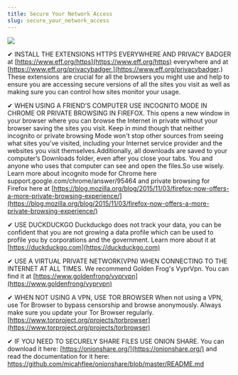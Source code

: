```yaml
---
title: Secure Your Network Access
slug: secure_your_network_access
---
```


![](/images/coverchap_7.jpg)




✔ INSTALL THE EXTENSIONS HTTPS EVERYWHERE AND PRIVACY BADGER at [https://www.eff.org/https](https://www.eff.org/https) everywhere and at [https://www.eff.org/privacybadger.](https://www.eff.org/privacybadger.) These extensions  are crucial for all the browsers you might use and help to ensure you are accessing secure versions of all the sites you visit as well as making sure you can control how sites monitor your usage. 

✔ WHEN USING A FRIEND’S COMPUTER USE INCOGNITO MODE IN CHROME OR PRIVATE BROWSING IN FIREFOX. This opens a new window in your browser where you can browse the Internet in private without your browser saving the sites you visit. Keep in mind though that neither incognito or private browsing Mode won't stop other sources from seeing what sites you’ve visited, including your Internet service provider and the websites you visit themselves.Additionally, all downloads are saved to your computer’s Downloads folder, even after you close your tabs. You and anyone who uses that computer can see and open the files.So use wisely. Learn more about incognito mode for Chrome here support.google.com/chrome/answer/95464 and private browsing for Firefox here at [https://blog.mozilla.org/blog/2015/11/03/firefox-now-offers-a-more-private-browsing-experience/](https://blog.mozilla.org/blog/2015/11/03/firefox-now-offers-a-more-private-browsing-experience/)



✔ USE DUCKDUCKGO Duckduckgo does not track your data, you can be confident that you are not growing a data profile which can be used to profile you by corporations and the government. Learn more about it at [https://duckduckgo.com](https://duckduckgo.com)

✔ USE A VIRTUAL PRIVATE NETWORK(VPN) WHEN CONNECTING TO THE INTERNET AT ALL TIMES. We recommend Golden Frog's VyprVpn. You can find it at [https://www.goldenfrong/vyprvpn](https://www.goldenfrong/vyprvpn) 

✔ WHEN NOT USING A VPN, USE TOR BROWSER When not using a VPN, use Tor Browser to bypass censorship and browse anonymously. Always make sure you update your Tor Browser regularly. [https://www.torproject.org/projects/torbrowser](https://www.torproject.org/projects/torbrowser)

✔ IF YOU NEED TO SECURELY SHARE FILES USE ONION SHARE. You can download it here: [https://onionshare.org/](https://onionshare.org/) and read the documentation for it here: https://github.com/micahflee/onionshare/blob/master/README.md